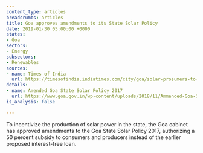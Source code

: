 ```yaml
---
content_type: articles
breadcrumbs: articles
title: Goa approves amendments to its State Solar Policy
date: 2019-01-30 05:00:00 +0000
states:
- Goa
sectors:
- Energy
subsectors:
- Renewables
sources:
- name: Times of India
  url: https://timesofindia.indiatimes.com/city/goa/solar-prosumers-to-get-50-subsidy/articleshowprint/67716166.cms
details:
- name: Amended Goa State Solar Policy 2017
  url: https://www.goa.gov.in/wp-content/uploads/2018/11/Ammended-Goa-State-Solar-Policy-2017-for-comments-and-suggestions.pdf
is_analysis: false

---
```

To incentivize the production of solar power in the state, the Goa cabinet has approved amendments to the Goa State Solar Policy 2017, authorizing a 50 percent subsidy to consumers and producers instead of the earlier proposed interest-free loan.